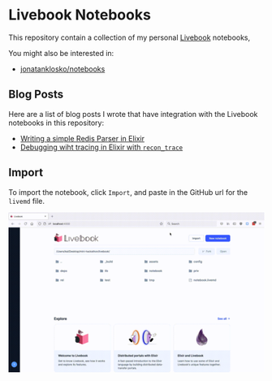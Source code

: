 # Livebook Notebooks

This repository contain a collection of my personal [Livebook][0] notebooks,

You might also be interested in:

- [jonatanklosko/notebooks](https://github.com/jonatanklosko/notebooks)

## Blog Posts

Here are a list of blog posts I wrote that have integration with the Livebook notebooks
in this repository:

- [Writing a simple Redis Parser in Elixir](https://kaiwern.com/posts/2022/01/04/writing-a-simple-redis-protocol-parser-in-elixir/)
- [Debugging wiht tracing in Elixir with `recon_trace`](https://kaiwern.com/posts/2021/06/27/debugging-with-tracing-in-elixir-with-recon_trace/)

## Import

To import the notebook, click `Import`, and paste in the GitHub url for the
`livemd` file.

![](./images/import.gif)

[0]: https://github.com/elixir-nx/livebook
